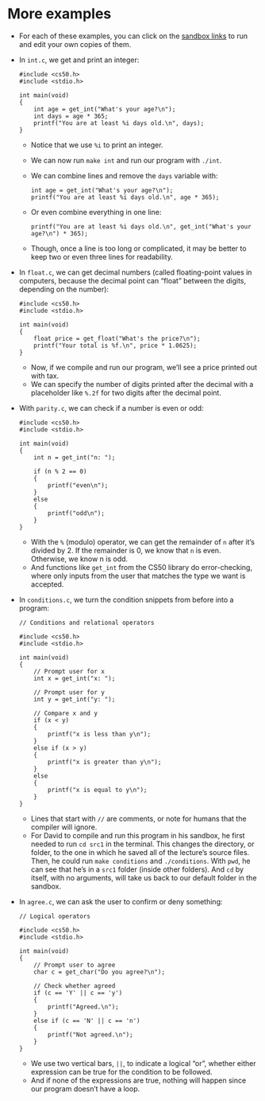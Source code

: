 # More examples

- For each of these examples, you can click on the [sandbox links](../../weeks/1/) to run and edit your own copies of them.
- In `int.c`, we get and print an integer:

      #include <cs50.h>
      #include <stdio.h>

      int main(void)
      {
          int age = get_int("What's your age?\n");
          int days = age * 365;
          printf("You are at least %i days old.\n", days);
      }

  - Notice that we use `%i` to print an integer.
  - We can now run `make int` and run our program with `./int`.
  - We can combine lines and remove the `days` variable with:

        int age = get_int("What's your age?\n");
        printf("You are at least %i days old.\n", age * 365);

  - Or even combine everything in one line:

        printf("You are at least %i days old.\n", get_int("What's your age?\n") * 365);

  - Though, once a line is too long or complicated, it may be better to keep two or even three lines for readability.

- In `float.c`, we can get decimal numbers (called floating-point values in computers, because the decimal point can “float” between the digits, depending on the number):

      #include <cs50.h>
      #include <stdio.h>

      int main(void)
      {
          float price = get_float("What's the price?\n");
          printf("Your total is %f.\n", price * 1.0625);
      }

  - Now, if we compile and run our program, we’ll see a price printed out with tax.
  - We can specify the number of digits printed after the decimal with a placeholder like `%.2f` for two digits after the decimal point.

- With `parity.c`, we can check if a number is even or odd:

      #include <cs50.h>
      #include <stdio.h>

      int main(void)
      {
          int n = get_int("n: ");

          if (n % 2 == 0)
          {
              printf("even\n");
          }
          else
          {
              printf("odd\n");
          }
      }

  - With the `%` (modulo) operator, we can get the remainder of `n` after it’s divided by 2. If the remainder is 0, we know that `n` is even. Otherwise, we know n is odd.
  - And functions like `get_int` from the CS50 library do error-checking, where only inputs from the user that matches the type we want is accepted.

- In `conditions.c`, we turn the condition snippets from before into a program:

      // Conditions and relational operators

      #include <cs50.h>
      #include <stdio.h>

      int main(void)
      {
          // Prompt user for x
          int x = get_int("x: ");

          // Prompt user for y
          int y = get_int("y: ");

          // Compare x and y
          if (x < y)
          {
              printf("x is less than y\n");
          }
          else if (x > y)
          {
              printf("x is greater than y\n");
          }
          else
          {
              printf("x is equal to y\n");
          }
      }

  - Lines that start with `//` are comments, or note for humans that the compiler will ignore.
  - For David to compile and run this program in his sandbox, he first needed to run `cd src1` in the terminal. This changes the directory, or folder, to the one in which he saved all of the lecture’s source files. Then, he could run `make conditions` and `./conditions`. With `pwd`, he can see that he’s in a `src1` folder (inside other folders). And `cd` by itself, with no arguments, will take us back to our default folder in the sandbox.

- In `agree.c`, we can ask the user to confirm or deny something:

      // Logical operators

      #include <cs50.h>
      #include <stdio.h>

      int main(void)
      {
          // Prompt user to agree
          char c = get_char("Do you agree?\n");

          // Check whether agreed
          if (c == 'Y' || c == 'y')
          {
              printf("Agreed.\n");
          }
          else if (c == 'N' || c == 'n')
          {
              printf("Not agreed.\n");
          }
      }

  - We use two vertical bars, `||`, to indicate a logical “or”, whether either expression can be true for the condition to be followed.
  - And if none of the expressions are true, nothing will happen since our program doesn’t have a loop.
